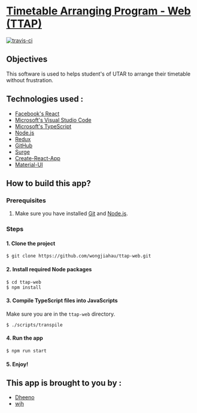 # [Timetable Arranging Program - Web (TTAP)](https://github.com/wongjiahau/ttap-web)
[![travis-ci](https://travis-ci.org/wongjiahau/ttap-web.svg?branch=master)](https://travis-ci.org/wongjiahau/ttap-web)
## Objectives
This software is used to helps student's of UTAR to arrange their timetable without frustration.
## Technologies used :
- [Facebook's React](https://reactjs.org/)
- [Microsoft's Visual Studio Code](https://code.visualstudio.com/)
- [Microsoft's TypeScript](https://www.typescriptlang.org/)
- [Node.js](https://nodejs.org/en/)
- [Redux](http://redux.js.org/)
- [GitHub](https://github.com/)
- [Surge](https://surge.sh/)
- [Create-React-App](https://github.com/facebookincubator/create-react-app)
- [Material-UI](https://material-ui-next.com/)

## How to build this app?
### Prerequisites
1. Make sure you have installed [Git](https://git-scm.com/downloads) and 
[Node.js](https://nodejs.org/en/).

### Steps
#### 1. Clone the project
`$ git clone https://github.com/wongjiahau/ttap-web.git`

#### 2. Install required Node packages
```
$ cd ttap-web
$ npm install
```

#### 3. Compile TypeScript files into JavaScripts
Make sure you are in the `ttap-web` directory.
```
$ ./scripts/transpile
```

#### 4. Run the app
```
$ npm run start
```
#### 5. Enjoy!

## This app is brought to you by : 
* [ Dheeno ]( https://github.com/DheenodaraRao )
* [ wjh ]( https://github.com/wongjiahau )
